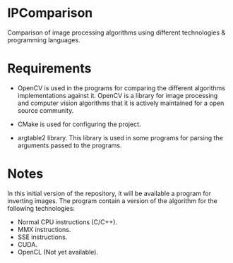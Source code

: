 IPComparison
============

Comparison of image processing algorithms using different technologies &
programming languages.

Requirements
============

 - OpenCV is used in the programs for comparing the different algorithms
implementations against it. OpenCV is a library for image processing and
computer vision algorithms that it is actively maintained for a open
source community.

 - CMake is used for configuring the project.

 - argtable2 library. This library is used in some programs for parsing the
 arguments passed to the programs.

Notes
=====

In this initial version of the repository, it will be available a program for
inverting images. The program contain a version of the algorithm for the
following technologies:

- Normal CPU instructions (C/C++).
- MMX instructions.
- SSE instructions.
- CUDA.
- OpenCL (Not yet available).

